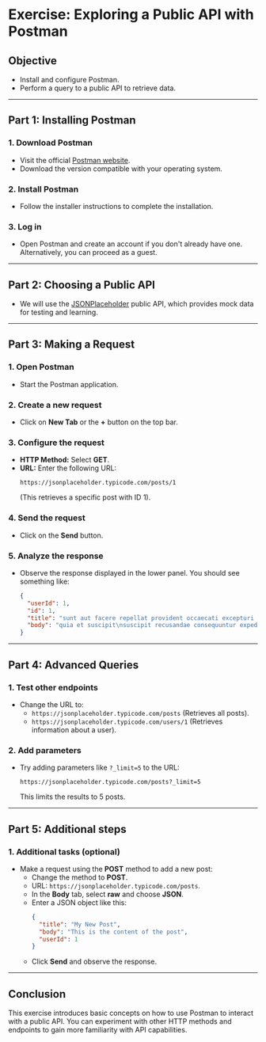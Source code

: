 
# Exercise: Exploring a Public API with Postman

## **Objective**
- Install and configure Postman.
- Perform a query to a public API to retrieve data.

---

## **Part 1: Installing Postman**

### 1. **Download Postman**
- Visit the official [Postman website](https://www.postman.com/downloads/).
- Download the version compatible with your operating system.

### 2. **Install Postman**
- Follow the installer instructions to complete the installation.

### 3. **Log in**
- Open Postman and create an account if you don't already have one. Alternatively, you can proceed as a guest.

---

## **Part 2: Choosing a Public API**
- We will use the [JSONPlaceholder](https://jsonplaceholder.typicode.com/) public API, which provides mock data for testing and learning.

---

## **Part 3: Making a Request**

### 1. **Open Postman**
- Start the Postman application.

### 2. **Create a new request**
- Click on **New Tab** or the **+** button on the top bar.

### 3. **Configure the request**
- **HTTP Method:** Select **GET**.
- **URL:** Enter the following URL:
  ```
  https://jsonplaceholder.typicode.com/posts/1
  ```
  (This retrieves a specific post with ID 1).

### 4. **Send the request**
- Click on the **Send** button.

### 5. **Analyze the response**
- Observe the response displayed in the lower panel. You should see something like:
  ```json
  {
    "userId": 1,
    "id": 1,
    "title": "sunt aut facere repellat provident occaecati excepturi optio reprehenderit",
    "body": "quia et suscipit\nsuscipit recusandae consequuntur expedita et cum\nreprehenderit molestiae ut ut quas totam\nnostrum rerum est autem sunt rem eveniet architecto"
  }
  ```

---

## **Part 4: Advanced Queries**

### 1. **Test other endpoints**
- Change the URL to:
  - `https://jsonplaceholder.typicode.com/posts` (Retrieves all posts).
  - `https://jsonplaceholder.typicode.com/users/1` (Retrieves information about a user).

### 2. **Add parameters**
- Try adding parameters like `?_limit=5` to the URL:
  ```
  https://jsonplaceholder.typicode.com/posts?_limit=5
  ```
  This limits the results to 5 posts.

---

## **Part 5: Additional steps**


### 1. **Additional tasks (optional)**
- Make a request using the **POST** method to add a new post:
  - Change the method to **POST**.
  - URL: `https://jsonplaceholder.typicode.com/posts`.
  - In the **Body** tab, select **raw** and choose **JSON**.
  - Enter a JSON object like this:
    ```json
    {
      "title": "My New Post",
      "body": "This is the content of the post",
      "userId": 1
    }
    ```
  - Click **Send** and observe the response.

---

## **Conclusion**
This exercise introduces basic concepts on how to use Postman to interact with a public API. You can experiment with other HTTP methods and endpoints to gain more familiarity with API capabilities.
